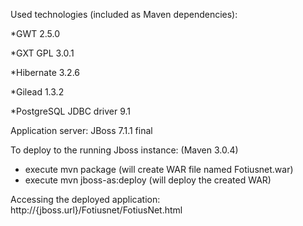 Used technologies (included as Maven dependencies): 

  *GWT 2.5.0
  
  *GXT GPL 3.0.1
  
  *Hibernate 3.2.6
  
  *Gilead 1.3.2
  
  *PostgreSQL JDBC driver 9.1


Application server: JBoss 7.1.1 final

To deploy to the running Jboss instance: 
(Maven 3.0.4)
  * execute mvn package (will create WAR file named Fotiusnet.war)
  * execute mvn jboss-as:deploy (will deploy the created WAR)

Accessing the deployed application: http://{jboss.url}/Fotiusnet/FotiusNet.html

